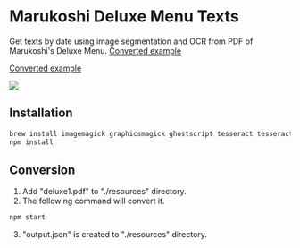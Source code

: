 # Marukoshi Deluxe Menu Texts

Get texts by date using image segmentation and OCR from PDF of Marukoshi's Deluxe Menu.
[Converted example](https://github.com/passionate-engineer/marukoshi-deluxe-menu-texts/blob/master/exapmles/deluxe/output.json)

[Converted example](https://github.com/passionate-engineer/marukoshi-deluxe-menu-texts/blob/master/resources/output.json)

![](https://raw.githubusercontent.com/passionate-engineer/marukoshi-deluxe-menu-texts/master/docs/keyvisual.jpg)

## Installation

```bash
brew install imagemagick graphicsmagick ghostscript tesseract tesseract-lang
npm install
```

## Conversion

1. Add "deluxe1.pdf" to "./resources" directory.
2. The following command will convert it.

```bash
npm start
```

3. "output.json" is created to  "./resources" directory.
